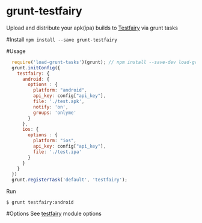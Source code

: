 # grunt-testfairy
Upload and distribute your apk(ipa) builds to [Testfairy](https://testfairy.com/) via grunt tasks

#Install
```npm install --save grunt-testfairy```

#Usage
```javascript
  require('load-grunt-tasks')(grunt); // npm install --save-dev load-grunt-tasks
  grunt.initConfig({
    testfairy: {
      android: {
        options : {
          platform: "android",
          api_key: config["api_key"],
          file: './test.apk',
          notify: 'on',
          groups: 'onlyme'
        }
      },
      ios: {
        options : {
          platform: "ios",
          api_key: config["api_key"],
          file: './test.ipa'
        }
      }
    }
  })
  grunt.registerTask('default', 'testfairy');

```
Run
``` basb
$ grunt testfairy:android
```

#Options
See [testfairy](https://github.com/Urucas/testfairy) module options
